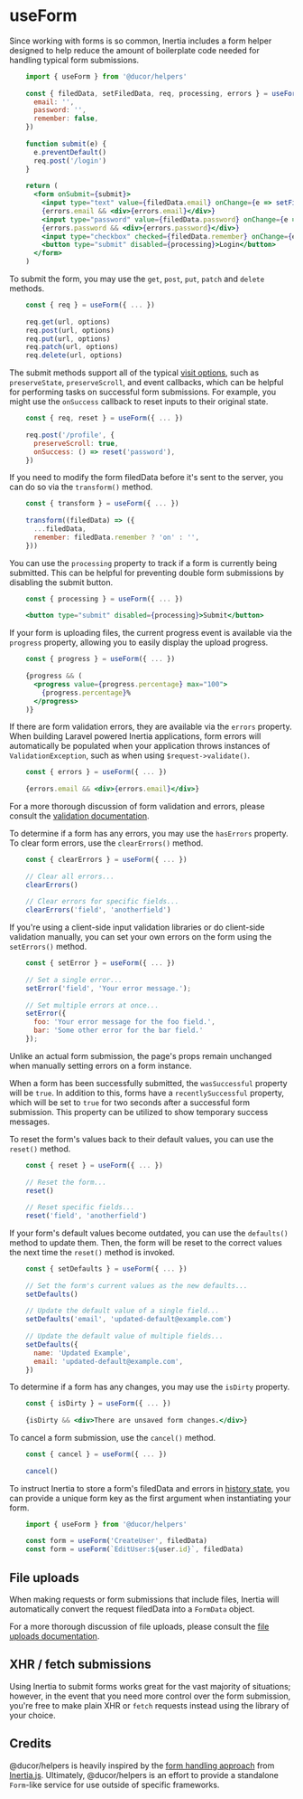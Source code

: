 # useForm

Since working with forms is so common, Inertia includes a form helper designed to help reduce the amount of boilerplate code needed for handling typical form submissions.


```jsx
    import { useForm } from '@ducor/helpers'
    
    const { filedData, setFiledData, req, processing, errors } = useForm({
      email: '',
      password: '',
      remember: false,
    })
    
    function submit(e) {
      e.preventDefault()
      req.post('/login')
    }
    
    return (
      <form onSubmit={submit}>
        <input type="text" value={filedData.email} onChange={e => setFiledData('email', e.target.value)} />
        {errors.email && <div>{errors.email}</div>}
        <input type="password" value={filedData.password} onChange={e => setFiledData('password', e.target.value)} />
        {errors.password && <div>{errors.password}</div>}
        <input type="checkbox" checked={filedData.remember} onChange={e => setFiledData('remember', e.target.checked)} /> Remember Me
        <button type="submit" disabled={processing}>Login</button>
      </form>
    )
```

To submit the form, you may use the `get`, `post`, `put`, `patch` and `delete` methods.


```jsx
    const { req } = useForm({ ... })
    
    req.get(url, options)
    req.post(url, options)
    req.put(url, options)
    req.patch(url, options)
    req.delete(url, options)
  ```

The submit methods support all of the typical [visit options](/manual-visits), such as `preserveState`, `preserveScroll`, and event callbacks, which can be helpful for performing tasks on successful form submissions. For example, you might use the `onSuccess` callback to reset inputs to their original state.


```jsx
    const { req, reset } = useForm({ ... })
    
    req.post('/profile', {
      preserveScroll: true,
      onSuccess: () => reset('password'),
    })
```
If you need to modify the form filedData before it's sent to the server, you can do so via the `transform()` method.


```jsx
    const { transform } = useForm({ ... })
    
    transform((filedData) => ({
      ...filedData,
      remember: filedData.remember ? 'on' : '',
    }))
```
You can use the `processing` property to track if a form is currently being submitted. This can be helpful for preventing double form submissions by disabling the submit button.


```jsx
    const { processing } = useForm({ ... })
    
    <button type="submit" disabled={processing}>Submit</button>
```
If your form is uploading files, the current progress event is available via the `progress` property, allowing you to easily display the upload progress.


```jsx
    const { progress } = useForm({ ... })
    
    {progress && (
      <progress value={progress.percentage} max="100">
        {progress.percentage}%
      </progress>
    )}
```
If there are form validation errors, they are available via the `errors` property. When building Laravel powered Inertia applications, form errors will automatically be populated when your application throws instances of `ValidationException`, such as when using `$request->validate()`.


```jsx
    const { errors } = useForm({ ... })
    
    {errors.email && <div>{errors.email}</div>}
```
For a more thorough discussion of form validation and errors, please consult the [validation documentation](/validation).

To determine if a form has any errors, you may use the `hasErrors` property. To clear form errors, use the `clearErrors()` method.


```jsx
    const { clearErrors } = useForm({ ... })
    
    // Clear all errors...
    clearErrors()
    
    // Clear errors for specific fields...
    clearErrors('field', 'anotherfield')
```
If you're using a client-side input validation libraries or do client-side validation manually, you can set your own errors on the form using the `setErrors()` method.


```jsx
    const { setError } = useForm({ ... })
    
    // Set a single error...
    setError('field', 'Your error message.');
    
    // Set multiple errors at once...
    setError({
      foo: 'Your error message for the foo field.',
      bar: 'Some other error for the bar field.'
    });
```
Unlike an actual form submission, the page's props remain unchanged when manually setting errors on a form instance.

When a form has been successfully submitted, the `wasSuccessful` property will be `true`. In addition to this, forms have a `recentlySuccessful` property, which will be set to `true` for two seconds after a successful form submission. This property can be utilized to show temporary success messages.

To reset the form's values back to their default values, you can use the `reset()` method.


```jsx
    const { reset } = useForm({ ... })
    
    // Reset the form...
    reset()
    
    // Reset specific fields...
    reset('field', 'anotherfield')
```
If your form's default values become outdated, you can use the `defaults()` method to update them. Then, the form will be reset to the correct values the next time the `reset()` method is invoked.


```jsx
    const { setDefaults } = useForm({ ... })
    
    // Set the form's current values as the new defaults...
    setDefaults()
    
    // Update the default value of a single field...
    setDefaults('email', 'updated-default@example.com')
    
    // Update the default value of multiple fields...
    setDefaults({
      name: 'Updated Example',
      email: 'updated-default@example.com',
    })
```
To determine if a form has any changes, you may use the `isDirty` property.


```jsx
    const { isDirty } = useForm({ ... })
    
    {isDirty && <div>There are unsaved form changes.</div>}
```
To cancel a form submission, use the `cancel()` method.


```jsx
    const { cancel } = useForm({ ... })
    
    cancel()
```
To instruct Inertia to store a form's filedData and errors in [history state](/remembering-state), you can provide a unique form key as the first argument when instantiating your form.


```jsx
    import { useForm } from '@ducor/helpers'
    
    const form = useForm('CreateUser', filedData)
    const form = useForm(`EditUser:${user.id}`, filedData)
```
File uploads
------------

When making requests or form submissions that include files, Inertia will automatically convert the request filedData into a `FormData` object.

For a more thorough discussion of file uploads, please consult the [file uploads documentation](/file-uploads).

XHR / fetch submissions
-----------------------

Using Inertia to submit forms works great for the vast majority of situations; however, in the event that you need more control over the form submission, you're free to make plain XHR or `fetch` requests instead using the library of your choice.

## Credits

@ducor/helpers is heavily inspired by the [form handling approach](https://inertiajs.com/forms) from [Inertia.js](https://inertiajs.com/). Ultimately, @ducor/helpers is an effort to provide a standalone `Form`-like service for use outside of specific frameworks.
